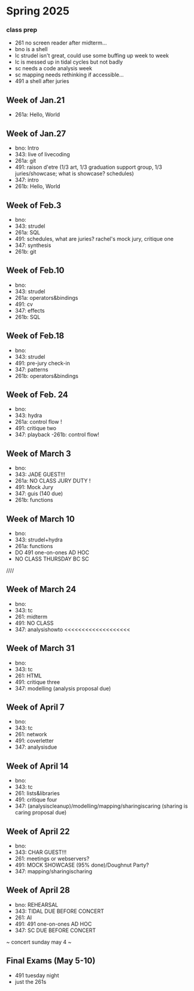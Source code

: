 # Spring 2025

### class prep
- 261 no screen reader after midterm...
- bno is a shell
- lc strudel isn't great, could use some buffing up week to week
- lc is messed up in tidal cycles but not badly
- sc needs a code analysis week
- sc mapping needs rethinking if accessible...
- 491 a shell after juries

## Week of Jan.21
- 261a: Hello, World

## Week of Jan.27
- bno: Intro
- 343: live of livecoding
- 261a: git
- 491: raison d'etre (1/3 art, 1/3 graduation support group, 1/3 juries/showcase; what is showcase? schedules)
- 347: intro
- 261b: Hello, World

## Week of Feb.3
- bno: 
- 343: strudel
- 261a: SQL
- 491: schedules, what are juries? rachel's mock jury, critique one
- 347: synthesis
- 261b: git

## Week of Feb.10
- bno: 
- 343: strudel
- 261a: operators&bindings
- 491: cv
- 347: effects
- 261b: SQL

## Week of Feb.18
- bno: 
- 343: strudel
- 491: pre-jury check-in
- 347: patterns
- 261b: operators&bindings

## Week of Feb. 24
- bno: 
- 343: hydra
- 261a: control flow !
- 491: critique two
- 347: playback
-261b: control flow!

## Week of March 3
- bno: 
- 343: JADE GUEST!!!
- 261a: NO CLASS JURY DUTY !
- 491: Mock Jury 
- 347: guis (140 due)
- 261b: functions

## Week of March 10
- bno: 
- 343: strudel+hydra
- 261a: functions
- DO 491 one-on-ones AD HOC 
- NO CLASS THURSDAY BC SC

////

## Week of March 24
- bno: 
- 343: tc
- 261: midterm
- 491: NO CLASS
- 347: analysishowto <<<<<<<<<<<<<<<<<<<

## Week of March 31
- bno: 
- 343: tc
- 261: HTML
- 491: critique three
- 347: modelling (analysis proposal due)

## Week of April 7
- bno:
- 343: tc
- 261: network
- 491: coverletter
- 347: analysisdue

## Week of April 14
- bno: 
- 343:  tc
- 261: lists&libraries
- 491: critique four
- 347: (analysiscleanup)/modelling/mapping/sharingiscaring (sharing is caring proposal due)

## Week of April 22
- bno: 
- 343: CHAR GUEST!!!
- 261: meetings or webservers?
- 491: MOCK SHOWCASE (95% done)/Doughnut Party?
- 347: mapping/sharingischaring

## Week of April 28
- bno: REHEARSAL
- 343: TIDAL DUE BEFORE CONCERT
- 261: AI
- 491: 491 one-on-ones AD HOC 
- 347: SC DUE BEFORE CONCERT

~ concert sunday may 4 ~

## Final Exams (May 5-10)
- 491 tuesday night
- just the 261s 